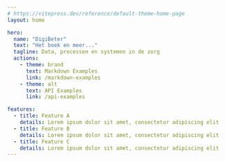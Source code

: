 ```yaml
---
# https://vitepress.dev/reference/default-theme-home-page
layout: home

hero:
  name: "DigiBeter"
  text: "Het boek en meer..."
  tagline: Data, processen en systemen in de zorg
  actions:
    - theme: brand
      text: Markdown Examples
      link: /markdown-examples
    - theme: alt
      text: API Examples
      link: /api-examples

features:
  - title: Feature A
    details: Lorem ipsum dolor sit amet, consectetur adipiscing elit
  - title: Feature B
    details: Lorem ipsum dolor sit amet, consectetur adipiscing elit
  - title: Feature C
    details: Lorem ipsum dolor sit amet, consectetur adipiscing elit
---
```


